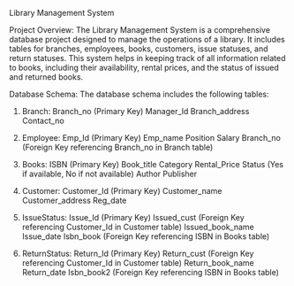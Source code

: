 Library Management System

Project Overview:
The Library Management System is a comprehensive database project designed to manage the operations of a library. It includes tables for branches, employees, books, customers, issue statuses, and return statuses. This system helps in keeping track of all information related to books, including their availability, rental prices, and the status of issued and returned books.

Database Schema:
The database schema includes the following tables:

1. Branch:
Branch_no (Primary Key)
Manager_Id
Branch_address
Contact_no

2. Employee:
Emp_Id (Primary Key)
Emp_name
Position
Salary
Branch_no (Foreign Key referencing Branch_no in Branch table)

3. Books:
ISBN (Primary Key)
Book_title
Category
Rental_Price
Status (Yes if available, No if not available)
Author
Publisher

4. Customer:
Customer_Id (Primary Key)
Customer_name
Customer_address
Reg_date

5. IssueStatus:
Issue_Id (Primary Key)
Issued_cust (Foreign Key referencing Customer_Id in Customer table)
Issued_book_name
Issue_date
Isbn_book (Foreign Key referencing ISBN in Books table)

6. ReturnStatus:
Return_Id (Primary Key)
Return_cust (Foreign Key referencing Customer_Id in Customer table)
Return_book_name
Return_date
Isbn_book2 (Foreign Key referencing ISBN in Books table)




